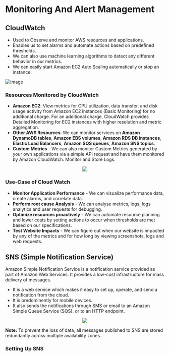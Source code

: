 # Monitoring And Alert Management

## CloudWatch

- Used to Observe and monitor AWS resources and applications.
- Enables us to set alarms and automate actions based on predefined thresholds.
- We can also use machine learning algorithms to detect any different behavior in our metrics.
- We can easily start Amazon EC2 Auto Scaling automatically or stop an instance.

![image](https://user-images.githubusercontent.com/110366380/200270277-c2db3265-4907-4940-96bf-e3675e060943.png)

### Resources Monitored by CloudWatch 

- **Amazon EC2**: View metrics for CPU utilization, data transfer, and disk usage activity from Amazon EC2 instances (Basic Monitoring) for no additional charge. For an additional charge, CloudWatch provides Detailed Monitoring for EC2 instances with higher resolution and metric aggregation.
- **Other AWS Resources**: We can monitor services on **Amazon DynamoDB tables**, **Amazon EBS volumes**, **Amazon RDS DB instances**, **Elastic Load Balancers**, **Amazon SQS queues**, **Amazon SNS topics**.
- **Custom Metrics** - We can also monitor Custom Metrics generated by your own applications via a simple API request and have them monitored by Amazon CloudWatch.
Monitor and Store Logs.

<p align="center">
  <img src="https://user-images.githubusercontent.com/110366380/200270591-838ad284-c89e-4261-8d69-5a08428f2125.png">
</p>

### Use-Case of Cloud Watch

- **Monitor Application Performance** - We can visualize performance data, create alarms, and correlate data.
- **Perform root cause Analysis** - We can analyse metrics, logs, logs analytics and user requests for debugging.
- **Optimize resources proactively** - We can automate resource planning and lower costs by setting actions to occur when thresholds are met based on our specifications.
- **Test Website Impacts** - We can figure out when our website is impacted by any of the metrics and for how long by viewing screenshots, logs and web requests.

## SNS (Simple Notification Service)

Amazon Simple Notification Service is a notification service provided as part of Amazon Web Services. It provides a low-cost infrastructure for mass delivery of messages.

- It is a web service which makes it easy to set up, operate, and send a notification from the cloud.
- It is predominently for mobile devices.
- It also sends the notifications through SMS or email to an Amazon Simple Queue Service (SQS), or to an HTTP endpoint.

<p align="center">
  <img src="https://user-images.githubusercontent.com/110366380/200273549-b1495833-9cf2-4e71-8a45-020f5038ff95.png">
</p>

**Note:** To prevent the loss of data, all messages published to SNS are stored redundantly across multiple availability zones.

### Setting Up SNS

